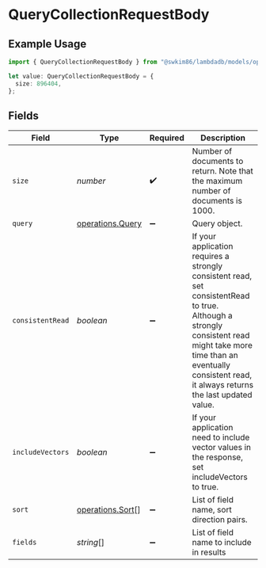 # QueryCollectionRequestBody

## Example Usage

```typescript
import { QueryCollectionRequestBody } from "@swkim86/lambdadb/models/operations";

let value: QueryCollectionRequestBody = {
  size: 896404,
};
```

## Fields

| Field                                                                                                                                                                                                                       | Type                                                                                                                                                                                                                        | Required                                                                                                                                                                                                                    | Description                                                                                                                                                                                                                 |
| --------------------------------------------------------------------------------------------------------------------------------------------------------------------------------------------------------------------------- | --------------------------------------------------------------------------------------------------------------------------------------------------------------------------------------------------------------------------- | --------------------------------------------------------------------------------------------------------------------------------------------------------------------------------------------------------------------------- | --------------------------------------------------------------------------------------------------------------------------------------------------------------------------------------------------------------------------- |
| `size`                                                                                                                                                                                                                      | *number*                                                                                                                                                                                                                    | :heavy_check_mark:                                                                                                                                                                                                          | Number of documents to return. Note that the maximum number of documents is 1000.                                                                                                                                           |
| `query`                                                                                                                                                                                                                     | [operations.Query](../../models/operations/query.md)                                                                                                                                                                        | :heavy_minus_sign:                                                                                                                                                                                                          | Query object.                                                                                                                                                                                                               |
| `consistentRead`                                                                                                                                                                                                            | *boolean*                                                                                                                                                                                                                   | :heavy_minus_sign:                                                                                                                                                                                                          | If your application requires a strongly consistent read, set consistentRead to true. Although a strongly consistent read might take more time than an eventually consistent read, it always returns the last updated value. |
| `includeVectors`                                                                                                                                                                                                            | *boolean*                                                                                                                                                                                                                   | :heavy_minus_sign:                                                                                                                                                                                                          | If your application need to include vector values in the response, set includeVectors to true.                                                                                                                              |
| `sort`                                                                                                                                                                                                                      | [operations.Sort](../../models/operations/sort.md)[]                                                                                                                                                                        | :heavy_minus_sign:                                                                                                                                                                                                          | List of field name, sort direction pairs.                                                                                                                                                                                   |
| `fields`                                                                                                                                                                                                                    | *string*[]                                                                                                                                                                                                                  | :heavy_minus_sign:                                                                                                                                                                                                          | List of field name to include in results                                                                                                                                                                                    |